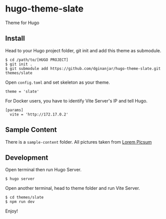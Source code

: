 # hugo-theme-slate
Theme for Hugo


## Install

Head to your Hugo project folder, git init and add this theme as submodule.

```
$ cd /path/to/[HUGO PROJECT]
$ git init .
$ git submodule add https://github.com/dginanjar/hugo-theme-slate.git themes/slate
```

Open `config.toml` and set skeleton as your theme.

```
theme = 'slate'
```

For Docker users, you have to identify Vite Server's IP and tell Hugo.

```
[params]
  vite = 'http://172.17.0.2'
```

## Sample Content

There is a `sample-content` folder. All pictures taken from [Lorem Picsum](https://picsum.photos/)

## Development

Open terminal then run Hugo Server.

```
$ hugo server
```

Open another terminal, head to theme folder and run Vite Server.

```
$ cd themes/slate
$ npm run dev
```

Enjoy!

